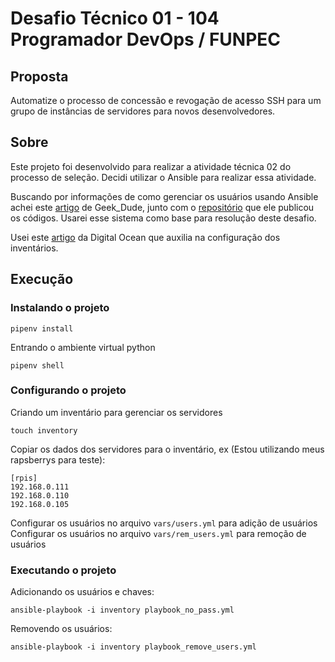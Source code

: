 # Desafio Técnico 01 - 104 Programador DevOps / FUNPEC

## Proposta
Automatize o processo de concessão e revogação de acesso SSH para um grupo de instâncias de servidores para novos desenvolvedores.

## Sobre
Este projeto foi desenvolvido para realizar a atividade técnica 02 do processo de seleção.
Decidi utilizar o Ansible para realizar essa atividade.

Buscando por informações de como gerenciar os usuários usando Ansible achei este [artigo](https://geektechstuff.com/2019/11/03/using-ansible-to-create-and-manage-users-linux-raspberry-pi/) de Geek_Dude, junto com o [repositório](https://github.com/geektechdude/AnsiblePlaybook_User_Management_Debian) que ele publicou os códigos.
Usarei esse sistema como base para resolução deste desafio.

Usei este [artigo](https://www.digitalocean.com/community/tutorials/how-to-set-up-ansible-inventories) da Digital Ocean que auxilia na configuração dos inventários.

## Execução

### Instalando o projeto
```
pipenv install
```
Entrando o ambiente virtual python
```
pipenv shell
```

### Configurando o projeto
Criando um inventário para gerenciar os servidores
```
touch inventory
```
Copiar os dados dos servidores para o inventário, ex (Estou utilizando meus rapsberrys para teste):
```
[rpis]
192.168.0.111
192.168.0.110
192.168.0.105
```
Configurar os usuários no arquivo `vars/users.yml` para adição de usuários
Configurar os usuários no arquivo `vars/rem_users.yml` para remoção de usuários

### Executando o projeto
Adicionando os usuários e chaves:
```
ansible-playbook -i inventory playbook_no_pass.yml
```
Removendo os usuários:
```
ansible-playbook -i inventory playbook_remove_users.yml
```